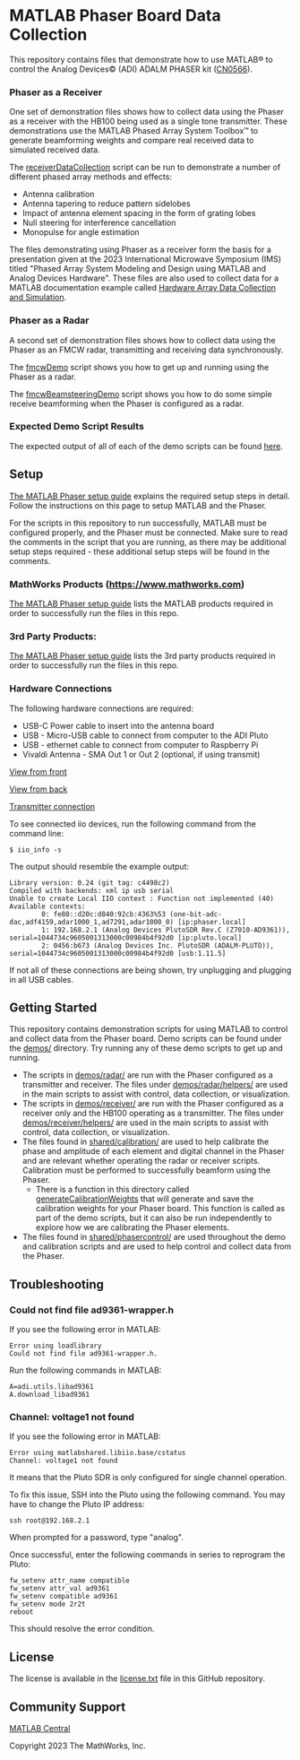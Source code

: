 # MATLAB Phaser Board Data Collection

This repository contains files that demonstrate how to use MATLAB&reg; to control the Analog Devices&copy; (ADI) ADALM PHASER kit ([CN0566](https://www.analog.com/en/design-center/reference-designs/circuits-from-the-lab/cn0566.html#rd-description)).

### Phaser as a Receiver

One set of demonstration files shows how to collect data using the Phaser as a receiver with the HB100 being used as a single tone transmitter. These demonstrations use the MATLAB Phased Array System Toolbox&trade; to generate beamforming weights and compare real received data to simulated received data.

The [receiverDataCollection](demos/receiver/receiverDataCollection.m) script can be run to demonstrate a number of different phased array methods and effects:
- Antenna calibration
- Antenna tapering to reduce pattern sidelobes
- Impact of antenna element spacing in the form of grating lobes
- Null steering for interference cancellation
- Monopulse for angle estimation

The files demonstrating using Phaser as a receiver form the basis for a presentation given at the 2023 International Microwave Symposium (IMS) titled "Phased Array System Modeling and Design using MATLAB and Analog Devices Hardware". These files are also used to collect data for a MATLAB documentation example called [Hardware Array Data Collection and Simulation](https://www.mathworks.com/help/phased/ug/hardware-array-data-collection-and-simulation.html).

### Phaser as a Radar

A second set of demonstration files shows how to collect data using the Phaser as an FMCW radar, transmitting and receiving data synchronously.

The [fmcwDemo](demos/radar/fmcwDemo.m) script shows you how to get up and running using the Phaser as a radar.

The [fmcwBeamsteeringDemo](demos/radar/fmcwBeamsteeringDemo.m) script shows you how to do some simple receive beamforming when the Phaser is configured as a radar.

### Expected Demo Script Results

The expected output of all of each of the demo scripts can be found [here](demos/ExpectedDemoOutputs.pdf).

## Setup

[The MATLAB Phaser setup guide](https://wiki.analog.com/phaser_matlab) explains the required setup steps in detail. Follow the instructions on this page to setup MATLAB and the Phaser.

For the scripts in this repository to run successfully, MATLAB must be configured properly, and the Phaser must be connected. Make sure to read the comments in the script that you are running, as there may be additional setup steps required - these additional setup steps will be found in the comments.

### MathWorks Products (https://www.mathworks.com)

[The MATLAB Phaser setup guide](https://wiki.analog.com/phaser_matlab) lists the MATLAB products required in order to successfully run the files in this repo.

### 3rd Party Products:

[The MATLAB Phaser setup guide](https://wiki.analog.com/phaser_matlab) lists the 3rd party products required in order to successfully run the files in this repo.

### Hardware Connections

The following hardware connections are required:

- USB-C Power cable to insert into the antenna board
- USB - Micro-USB cable to connect from computer to the ADI Pluto
- USB - ethernet cable to connect from computer to Raspberry Pi
- Vivaldi Antenna - SMA Out 1 or Out 2 (optional, if using transmit)

[View from front](frontsideconnections.jpg)

[View from back](backsideconnections.jpg)

[Transmitter connection](transmitterconnections.jpg)

To see connected iio devices, run the following command from the command line:

```
$ iio_info -s
```

The output should resemble the example output:

```
Library version: 0.24 (git tag: c4498c2)
Compiled with backends: xml ip usb serial
Unable to create Local IIO context : Function not implemented (40)
Available contexts:
        0: fe80::d20c:d840:92cb:4363%53 (one-bit-adc-dac,adf4159,adar1000_1,ad7291,adar1000_0) [ip:phaser.local]
        1: 192.168.2.1 (Analog Devices PlutoSDR Rev.C (Z7010-AD9361)), serial=1044734c9605001313000c00984b4f92d0 [ip:pluto.local]
        2: 0456:b673 (Analog Devices Inc. PlutoSDR (ADALM-PLUTO)), serial=1044734c9605001313000c00984b4f92d0 [usb:1.11.5]
```

If not all of these connections are being shown, try unplugging and plugging in all USB cables.

## Getting Started

This repository contains demonstration scripts for using MATLAB to control and collect data from the Phaser board. Demo scripts can be found under the [demos/](demos/) directory. Try running any of these demo scripts to get up and running.

- The scripts in [demos/radar/](demos/radar/) are run with the Phaser configured as a transmitter and receiver. The files under [demos/radar/helpers/](demos/radar/helpers/) are used in the main scripts to assist with control, data collection, or visualization.
- The scripts in [demos/receiver/](demos/receiver/) are run with the Phaser configured as a receiver only and the HB100 operating as a transmitter. The files under [demos/receiver/helpers/](demos/receiver/helpers/) are used in the main scripts to assist with control, data collection, or visualization.
- The files found in [shared/calibration/](shared/calibration/) are used to help calibrate the phase and amplitude of each element and digital channel in the Phaser and are relevant whether operating the radar or receiver scripts. Calibration must be performed to successfully beamform using the Phaser.
    - There is a function in this directory called [generateCalibrationWeights](shared/calibration/generateCalibrationWeights.m) that will generate and save the calibration weights for your Phaser board. This function is called as part of the demo scripts, but it can also be run independently to explore how we are calibrating the Phaser elements.
- The files found in [shared/phasercontrol/](shared/phasercontrol/) are used throughout the demo and calibration scripts and are used to help control and collect data from the Phaser.

## Troubleshooting

### Could not find file ad9361-wrapper.h

If you see the following error in MATLAB:

```
Error using loadlibrary
Could not find file ad9361-wrapper.h.
```

Run the following commands in MATLAB:

```
A=adi.utils.libad9361
A.download_libad9361
```

### Channel: voltage1 not found

If you see the following error in MATLAB:

```
Error using matlabshared.libiio.base/cstatus
Channel: voltage1 not found
```

It means that the Pluto SDR is only configured for single channel operation.

To fix this issue, SSH into the Pluto using the following command. You may have to change the Pluto IP address:

```
ssh root@192.168.2.1
```

When prompted for a password, type "analog".

Once successful, enter the following commands in series to reprogram the Pluto:

```
fw_setenv attr_name compatible
fw_setenv attr_val ad9361
fw_setenv compatible ad9361
fw_setenv mode 2r2t
reboot
```

This should resolve the error condition.

## License

The license is available in the [license.txt](license.txt) file in this GitHub repository.

## Community Support
[MATLAB Central](https://www.mathworks.com/matlabcentral)

Copyright 2023 The MathWorks, Inc.

